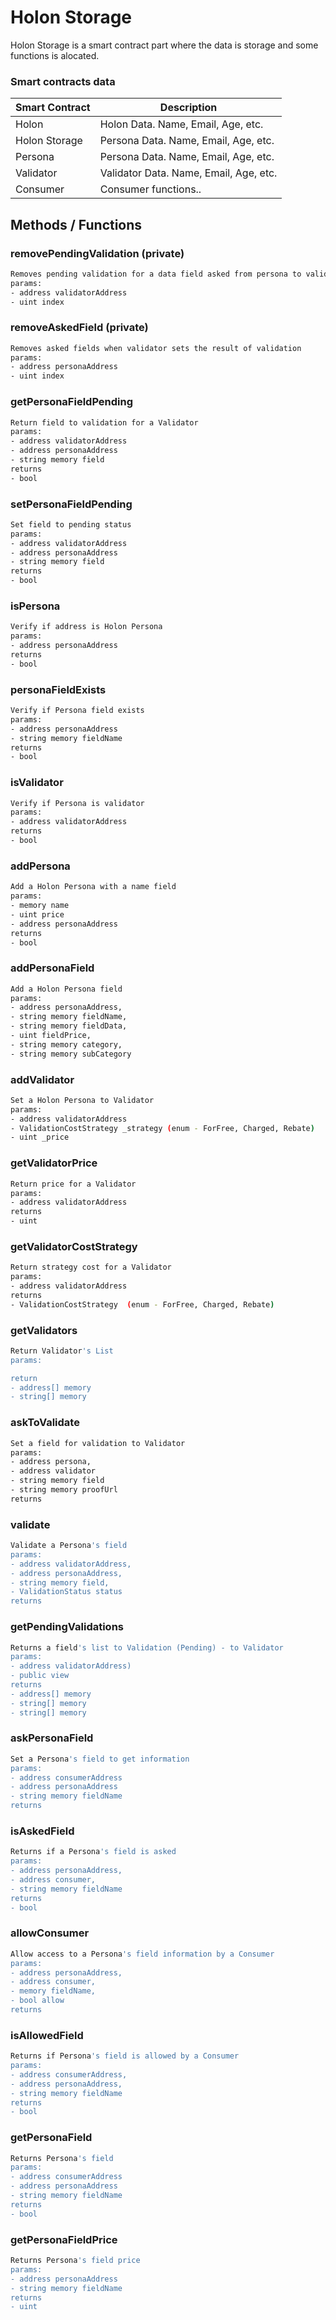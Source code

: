 # Holon Storage

Holon Storage is a smart contract part where the data is storage and some functions is alocated.

### Smart contracts data
| Smart Contract| Description | 
| ------ | ------ | 
| Holon | Holon Data. Name, Email, Age, etc. | 
| Holon Storage | Persona Data. Name, Email, Age, etc. | 
| Persona | Persona Data. Name, Email, Age, etc. |  
| Validator | Validator Data. Name, Email, Age, etc. | 
| Consumer | Consumer functions.. |  

## Methods / Functions

### removePendingValidation (private)
```sh
Removes pending validation for a data field asked from persona to validator
params:
- address validatorAddress
- uint index

```

### removeAskedField (private)
```sh
Removes asked fields when validator sets the result of validation
params:
- address personaAddress
- uint index

```

### getPersonaFieldPending
```sh
Return field to validation for a Validator
params:
- address validatorAddress
- address personaAddress
- string memory field
returns
- bool
```

### setPersonaFieldPending
```sh
Set field to pending status
params:
- address validatorAddress
- address personaAddress
- string memory field
returns
- bool
```

### isPersona
```sh
Verify if address is Holon Persona
params:
- address personaAddress
returns
- bool
```

### personaFieldExists
```sh
Verify if Persona field exists
params:
- address personaAddress
- string memory fieldName
returns
- bool
```

### isValidator
```sh
Verify if Persona is validator
params:
- address validatorAddress
returns
- bool
```

### addPersona
```sh
Add a Holon Persona with a name field
params:
- memory name
- uint price
- address personaAddress
returns
- bool
```

### addPersonaField
```sh
Add a Holon Persona field 
params:
- address personaAddress,
- string memory fieldName,
- string memory fieldData,
- uint fieldPrice,
- string memory category,
- string memory subCategory
```

### addValidator
```sh
Set a Holon Persona to Validator
params:
- address validatorAddress
- ValidationCostStrategy _strategy (enum - ForFree, Charged, Rebate)
- uint _price
```

### getValidatorPrice
```sh
Return price for a Validator 
params:
- address validatorAddress
returns
- uint 
```

### getValidatorCostStrategy
```sh
Return strategy cost for a Validator 
params:
- address validatorAddress
returns
- ValidationCostStrategy  (enum - ForFree, Charged, Rebate)
```

### getValidators
```sh
Return Validator's List
params:

return
- address[] memory
- string[] memory
```

### askToValidate
```sh
Set a field for validation to Validator
params:
- address persona,
- address validator
- string memory field
- string memory proofUrl
returns

```

### validate
```sh
Validate a Persona's field
params:
- address validatorAddress,
- address personaAddress,
- string memory field,
- ValidationStatus status
returns

```
### getPendingValidations
```sh
Returns a field's list to Validation (Pending) - to Validator
params:
- address validatorAddress) 
- public view 
returns
- address[] memory
- string[] memory
- string[] memory

```

### askPersonaField
```sh
Set a Persona's field to get information
params:
- address consumerAddress
- address personaAddress
- string memory fieldName
returns
```
### isAskedField
```sh
Returns if a Persona's field is asked
params:
- address personaAddress,
- address consumer,
- string memory fieldName
returns
- bool
```

### allowConsumer
```sh
Allow access to a Persona's field information by a Consumer
params:
- address personaAddress,
- address consumer,
- memory fieldName,
- bool allow
returns
```

### isAllowedField
```sh
Returns if Persona's field is allowed by a Consumer
params:
- address consumerAddress,
- address personaAddress,
- string memory fieldName
returns
- bool
```
### getPersonaField
```sh
Returns Persona's field
params:
- address consumerAddress
- address personaAddress
- string memory fieldName
returns
- bool
```
### getPersonaFieldPrice
```sh
Returns Persona's field price
params:
- address personaAddress
- string memory fieldName
returns
- uint
```
